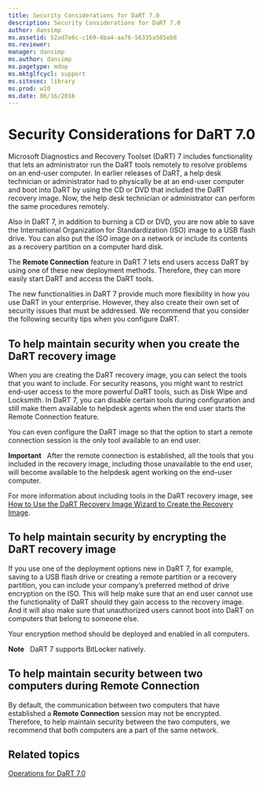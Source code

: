 ```yaml
---
title: Security Considerations for DaRT 7.0
description: Security Considerations for DaRT 7.0
author: dansimp
ms.assetid: 52ad7e6c-c169-4ba4-aa76-56335a585eb8
ms.reviewer: 
manager: dansimp
ms.author: dansimp
ms.pagetype: mdop
ms.mktglfcycl: support
ms.sitesec: library
ms.prod: w10
ms.date: 06/16/2016
---
```



# Security Considerations for DaRT 7.0


Microsoft Diagnostics and Recovery Toolset (DaRT) 7 includes functionality that lets an administrator run the DaRT tools remotely to resolve problems on an end-user computer. In earlier releases of DaRT, a help desk technician or administrator had to physically be at an end-user computer and boot into DaRT by using the CD or DVD that included the DaRT recovery image. Now, the help desk technician or administrator can perform the same procedures remotely.

Also in DaRT 7, in addition to burning a CD or DVD, you are now able to save the International Organization for Standardization (ISO) image to a USB flash drive. You can also put the ISO image on a network or include its contents as a recovery partition on a computer hard disk.

The **Remote Connection** feature in DaRT 7 lets end users access DaRT by using one of these new deployment methods. Therefore, they can more easily start DaRT and access the DaRT tools.

The new functionalities in DaRT 7 provide much more flexibility in how you use DaRT in your enterprise. However, they also create their own set of security issues that must be addressed. We recommend that you consider the following security tips when you configure DaRT.

## To help maintain security when you create the DaRT recovery image


When you are creating the DaRT recovery image, you can select the tools that you want to include. For security reasons, you might want to restrict end-user access to the more powerful DaRT tools, such as Disk Wipe and Locksmith. In DaRT 7, you can disable certain tools during configuration and still make them available to helpdesk agents when the end user starts the Remote Connection feature.

You can even configure the DaRT image so that the option to start a remote connection session is the only tool available to an end user.

**Important**  
After the remote connection is established, all the tools that you included in the recovery image, including those unavailable to the end user, will become available to the helpdesk agent working on the end–user computer.

 

For more information about including tools in the DaRT recovery image, see [How to Use the DaRT Recovery Image Wizard to Create the Recovery Image](how-to-use-the-dart-recovery-image-wizard-to-create-the-recovery-image-dart-7.md).

## To help maintain security by encrypting the DaRT recovery image


If you use one of the deployment options new in DaRT 7, for example, saving to a USB flash drive or creating a remote partition or a recovery partition, you can include your company’s preferred method of drive encryption on the ISO. This will help make sure that an end user cannot use the functionality of DaRT should they gain access to the recovery image. And it will also make sure that unauthorized users cannot boot into DaRT on computers that belong to someone else.

Your encryption method should be deployed and enabled in all computers.

**Note**  
DaRT 7 supports BitLocker natively.

 

## To help maintain security between two computers during Remote Connection


By default, the communication between two computers that have established a **Remote Connection** session may not be encrypted. Therefore, to help maintain security between the two computers, we recommend that both computers are a part of the same network.

## Related topics


[Operations for DaRT 7.0](operations-for-dart-70-new-ia.md)

 

 





